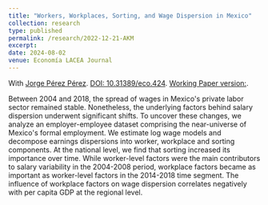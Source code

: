 ```yaml
---
title: "Workers, Workplaces, Sorting, and Wage Dispersion in Mexico"
collection: research
type: published
permalink: /research/2022-12-21-AKM
excerpt:
date: 2024-08-02
venue: Economía LACEA Journal
---
```


With [Jorge Pérez Pérez](https://jorgeperezperez.com/). [DOI: 10.31389/eco.424](https://doi.org/10.31389/eco.424). [Working Paper version:](https://www.banxico.org.mx/DIBM/web/documento/visor.html?clave=2024-06&locale=en). 

Between 2004 and 2018, the spread of wages in Mexico's private labor sector remained stable. Nonetheless, the underlying factors behind salary dispersion underwent significant shifts. To uncover these changes, we analyze an employer-employee dataset comprising the near-universe of Mexico's formal employment. We estimate log wage models and decompose earnings dispersions into worker, workplace and sorting components. At the national level, we find that sorting increased its importance over time. While worker-level factors were the main contributors to salary variability in the 2004-2008 period, workplace factors became as important as worker-level factors in the 2014-2018 time segment. The influence of workplace factors on wage dispersion correlates negatively with per capita GDP at the regional level.

